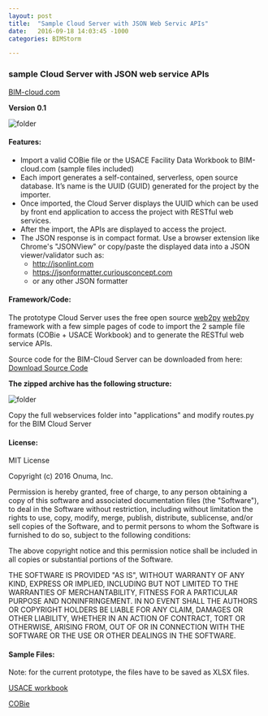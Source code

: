 ```yaml
---
layout: post
title:  "Sample Cloud Server with JSON Web Servic APIs"
date:   2016-09-18 14:03:45 -1000
categories: BIMStorm

---
```


### sample Cloud Server with JSON web service APIs
[BIM-cloud.com](https://bim-cloud.com)

**Version 0.1**

![folder](https://www.onuma.com/downloads/BIMStorm_Data_Independence_BIM_Cloud.jpg)

#### Features:

- Import a valid COBie file or the USACE Facility Data Workbook to BIM-cloud.com (sample files included)
- Each import generates a self-contained, serverless, open source database. It’s name is the UUID (GUID) generated for the project by the importer.
- Once imported, the Cloud Server displays the UUID which can be used by front end application to access the project with RESTful web services.
- After the import, the APIs are displayed to access the project.
- The JSON response is in compact format. Use a browser extension like Chrome's "JSONView" or copy/paste the displayed data into a JSON viewer/validator such as:
	- http://jsonlint.com
	- https://jsonformatter.curiousconcept.com
	- or any other JSON formatter

#### Framework/Code:

The prototype Cloud Server uses the free open source <a href="http://web2py.com" target="_blank">web2py</a> [web2py](http://web2py.com) framework with a few simple pages of code to import the 2 sample file formats (COBie + USACE Workbook) and to generate the RESTful web service APIs.

Source code for the BIM-Cloud Server can be downloaded from here:
[Download Source Code](https://www.onuma.com/transfer/bimcloud.zip)

**The zipped archive has the following structure:**

![folder](https://www.onuma.com/transfer/bim-cloud.png)

Copy the full webservices folder into "applications" and modify routes.py for the BIM Cloud Server

#### License:
MIT License

Copyright (c) 2016 Onuma, Inc.

Permission is hereby granted, free of charge, to any person obtaining a copy of this software and associated documentation files (the "Software"), to deal in the Software without restriction, including without limitation the rights to use, copy, modify, merge, publish, distribute, sublicense, and/or sell copies of the Software, and to permit persons to whom the Software is furnished to do so, subject to the following conditions:

The above copyright notice and this permission notice shall be included in all copies or substantial portions of the Software.

THE SOFTWARE IS PROVIDED "AS IS", WITHOUT WARRANTY OF ANY KIND, EXPRESS OR IMPLIED, INCLUDING BUT NOT LIMITED TO THE WARRANTIES OF MERCHANTABILITY, FITNESS FOR A PARTICULAR PURPOSE AND NONINFRINGEMENT. IN NO EVENT SHALL THE AUTHORS OR COPYRIGHT HOLDERS BE LIABLE FOR ANY CLAIM, DAMAGES OR OTHER LIABILITY, WHETHER IN AN ACTION OF CONTRACT, TORT OR OTHERWISE, ARISING FROM, OUT OF OR IN CONNECTION WITH THE SOFTWARE OR THE USE OR OTHER DEALINGS IN THE SOFTWARE.

#### Sample Files:
Note: for the current prototype, the files have to be saved as XLSX files.

[USACE workbook](https://www.onuma.com/transfer/USACE_Facility_Data_Workbook2.xlsx)

[COBie](https://www.onuma.com/transfer/Clinic_COBie.xlsx)








